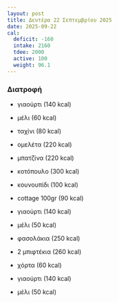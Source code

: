 ```yaml
---
layout: post
title: Δευτέρα 22 Σεπτεμβρίου 2025
date: 2025-09-22
cal:
  deficit: -160
  intake: 2160
  tdee: 2000
  active: 100
  weight: 96.1
---
```


### Διατροφή

- γιαούρτι (140 kcal)
- μέλι (60 kcal)
- ταχίνι (80 kcal)
- ομελέτα (220 kcal)
- μπατζίνα (220 kcal)


- κοτόπουλο (300 kcal)
- κουνουπίδι (100 kcal)
- cottage 100gr (90 kcal)
- γιαούρτι (140 kcal)
- μέλι (50 kcal)


- φασολάκια (250 kcal)
- 2 μπιφτέκια (260 kcal)
- χόρτα (60 kcal)

- γιαούρτι (140 kcal)
- μέλι (50 kcal)



<!---  ![pic](/pics/2025-09-22/yogurt.jpg)<br> -->
